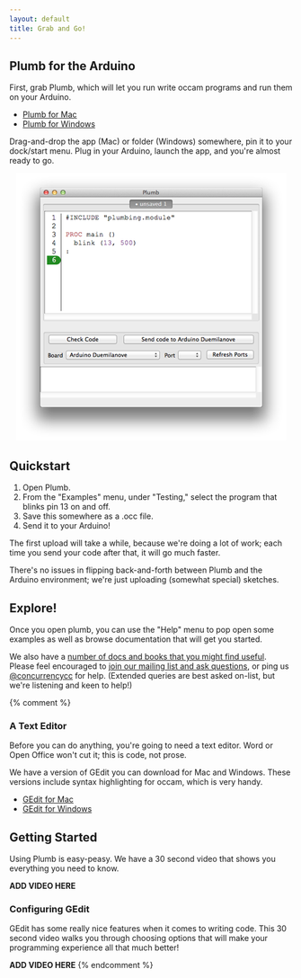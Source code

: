 ```yaml
---
layout: default
title: Grab and Go!
---
```


## Plumb for the Arduino

First, grab Plumb, which will let you run write occam programs and run them on your Arduino. 

* [Plumb for Mac][mac-plumb]
* [Plumb for Windows][windows-plumb]

[mac-plumb]: http://jadud.com/downloads/Plumb-20130619.dmg
[windows-plumb]: http://jadud.com/downloads/Plumb-20130619.zip

Drag-and-drop the app (Mac) or folder (Windows) somewhere, pin it to your dock/start menu. Plug in your Arduino, launch the app, and you're almost ready to go.

<p align="center">
  <img src="/images/plumb-editor.png">
</p>

## Quickstart

1. Open Plumb.
1. From the "Examples" menu, under "Testing," select the program that blinks pin 13 on and off.
1. Save this somewhere as a .occ file.
1. Send it to your Arduino!

The first upload will take a while, because we're doing a lot of work; each time you send your code after that, it will go much faster.

There's no issues in flipping back-and-forth between Plumb and the Arduino environment; we're just uploading (somewhat special) sketches.

## Explore!

Once you open plumb, you can use the "Help" menu to pop open some examples as well as browse documentation that will get you started.

We also have a [number of docs and books that you might find useful][docs]. Please feel encouraged to [join our mailing list and ask questions][userlist], or ping us [@concurrencycc][ccc] for help. (Extended queries are best asked on-list, but we're listening and keen to help!)

[ccc]: http://twitter.com/concurrencycc
[docs]: /docs
[userlist]: http://lists.concurrency.cc/mailman/listinfo/users


{% comment %}
### A Text Editor

Before you can do anything, you're going to need a text editor. Word or Open Office won't cut it; this is code, not prose.

We have a version of GEdit you can download for Mac and Windows. These versions include syntax highlighting for occam, which is very handy.


* [GEdit for Mac][mac-gedit]
* [GEdit for Windows][windows-gedit]

[mac-gedit]: http://jadud.com/downloads/gedit.app.zip
[windows-gedit]: http://jadud.com/downloads/gedit-win.zip

## Getting Started 

Using Plumb is easy-peasy. We have a 30 second video that shows you everything you need to know.

**ADD VIDEO HERE**

### Configuring GEdit

GEdit has some really nice features when it comes to writing code. This 30 second video walks you through choosing options that will make your programming experience all that much better!

**ADD VIDEO HERE** 
{% endcomment %}
